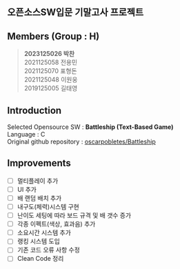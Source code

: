 ## 오픈소스SW입문 기말고사 프로젝트

## Members (Group : H)

>**2023125026 박찬** <br>
>2021125058 전용민 <br>
>2021125070 표형돈 <br>
>2021125048 이원웅 <br>
>2019125005 길태영 <br>

## Introduction
Selected Opensource SW : **Battleship (Text-Based Game)** <br>
Language : C <br>
Original github repository : [oscarpobletes/Battleship](https://github.com/oscarpobletes/BattleShip) <br>

## Improvements
- [ ] 멀티플레이 추가
- [ ] UI 추가
- [ ] 배 랜덤 배치 추가
- [ ] 내구도(체력)시스템 구현
- [ ] 난이도 세팅에 따라 보드 규격 및 배 갯수 증가
- [ ] 각종 이펙트(색상, 효과음) 추가
- [ ] 소요시간 시스템 추가
- [ ] 랭킹 시스템 도입
- [ ] 기존 코드 오류 사항 수정
- [ ] Clean Code 정리

